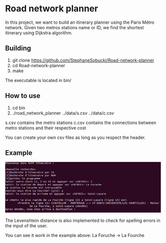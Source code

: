 # Road network planner

In this project, we want to build an itinerary planner using the Paris Métro network. Given two metros stations name or ID, we find the shortest itinerary using Dijkstra algorithm. 

## Building

1. git clone https://github.com/StephaneSobucki/Road-network-planner
2. cd Road-network-planner
3. make

The executable is located in bin/

## How to use

1. cd bin
2. ./road_network_planner ../data/s.csv ../data/c.csv 

s.csv contains the metro stations
c.csv contains the connections between metro stations and their respective cost

You can create your own csv files as long as you respect the header.

## Example

![Example](example.png)

The Levenshtein distance is also implemented to check for spelling errors in the input of the user. 

You can see it work in the example above: La Foruche -> La Fourche
